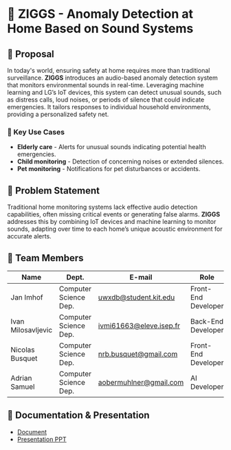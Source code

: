 # 📢 ZIGGS - Anomaly Detection at Home Based on Sound Systems

## 📝 Proposal

In today's world, ensuring safety at home requires more than traditional surveillance. **ZIGGS** introduces an audio-based anomaly detection system that monitors environmental sounds in real-time. Leveraging machine learning and LG’s IoT devices, this system can detect unusual sounds, such as distress calls, loud noises, or periods of silence that could indicate emergencies. It tailors responses to individual household environments, providing a personalized safety net.

### 🔑 Key Use Cases
- **Elderly care** - Alerts for unusual sounds indicating potential health emergencies.
- **Child monitoring** - Detection of concerning noises or extended silences.
- **Pet monitoring** - Notifications for pet disturbances or accidents.

## 🚨 Problem Statement

Traditional home monitoring systems lack effective audio detection capabilities, often missing critical events or generating false alarms. **ZIGGS** addresses this by combining IoT devices and machine learning to monitor sounds, adapting over time to each home’s unique acoustic environment for accurate alerts.

## 👥 Team Members

| Name               | Dept.                       | E-mail                         | Role                  |
|--------------------|-----------------------------|--------------------------------|------------------------|
| Jan Imhof          | Computer Science Dep.       | uwxdb@student.kit.edu          | Front-End Developer   |
| Ivan Milosavljevic | Computer Science Dep.       | ivmi61663@eleve.isep.fr        | Back-End Developer    |
| Nicolas Busquet    | Computer Science Dep.       | nrb.busquet@gmail.com          | Front-End Developer   |
| Adrian Samuel      | Computer Science Dep.       | aobermuhlner@gmail.com         | AI Developer          |

## 📂 Documentation & Presentation

- [Document](https://github.com/Hanyang-Software-Project/documentation)
- [Presentation PPT](link_to_your_presentation_ppt)

